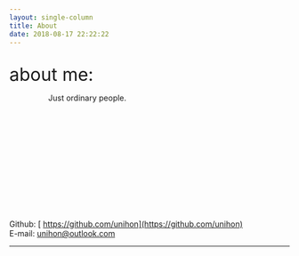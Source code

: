 ```yaml
---
layout: single-column 
title: About
date: 2018-08-17 22:22:22
---
```


<br>

<div style="margin-bottom:15em">
<font size=6>about me:</font>
<p style="margin-left:5em">Just ordinary people.</p>
</div>

<span class="fa fa-github">  Github:</span> [ https://github.com/unihon](https://github.com/unihon)  
<span class="fa fa-envelope">  E-mail: </span> unihon@outlook.com 
<hr>
